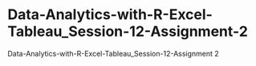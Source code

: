 # Data-Analytics-with-R-Excel-Tableau_Session-12-Assignment-2
Data-Analytics-with-R-Excel-Tableau_Session-12-Assignment 2
